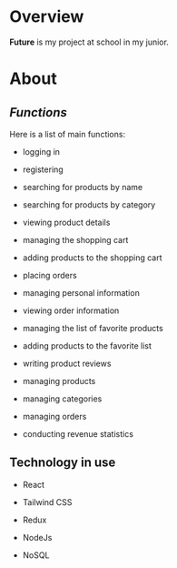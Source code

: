 # Overview

**Future** is my project at school in my junior.

# About

## ***Functions***

Here is a list of main functions:

- logging in

- registering

- searching for products by name

- searching for products by category

- viewing product details

- managing the shopping cart

- adding products to the shopping cart

- placing orders

- managing personal information

- viewing order information

- managing the list of favorite products

- adding products to the favorite list

- writing product reviews

- managing products

- managing categories

- managing orders

- conducting revenue statistics

## Technology in use

- React

- Tailwind CSS

- Redux

- NodeJs

- NoSQL
